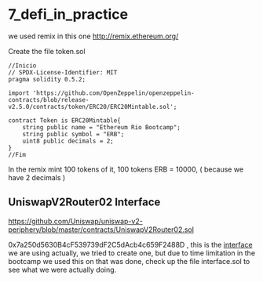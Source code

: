 # 7_defi_in_practice

we used remix in this one http://remix.ethereum.org/

Create the file token.sol

```sol
//Inicio
// SPDX-License-Identifier: MIT
pragma solidity 0.5.2;

import 'https://github.com/OpenZeppelin/openzeppelin-contracts/blob/release-v2.5.0/contracts/token/ERC20/ERC20Mintable.sol';

contract Token is ERC20Mintable{
    string public name = "Ethereum Rio Bootcamp";
    string public symbol = "ERB";
    uint8 public decimals = 2; 
}
//Fim
```

In the remix mint 100 tokens of it, 100 tokens ERB = 10000, ( because we have 2 decimals )


## UniswapV2Router02 Interface
https://github.com/Uniswap/uniswap-v2-periphery/blob/master/contracts/UniswapV2Router02.sol 

0x7a250d5630B4cF539739dF2C5dAcb4c659F2488D , this is the [interface](https://etherscan.io/address/0x7a250d5630B4cF539739dF2C5dAcb4c659F2488D#code) we are using actually, we tried to create one, but due to time limitation in the bootcamp we used this on that was done, check up the file interface.sol to see what we were actually doing.
